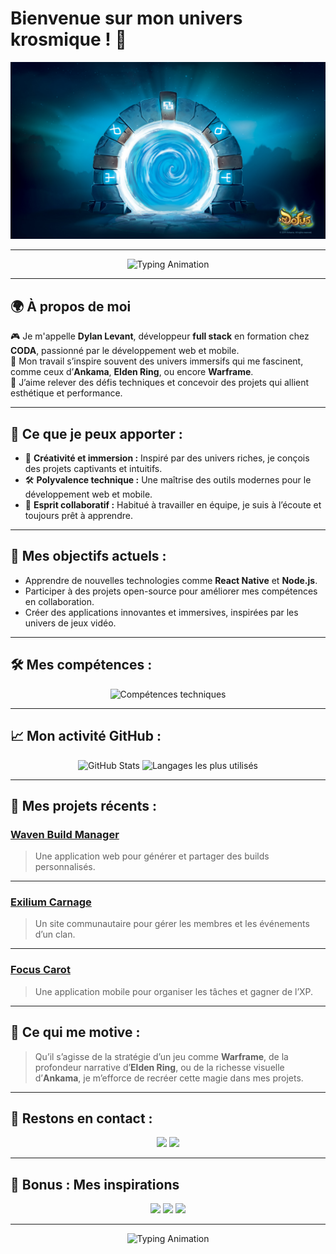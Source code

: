 # Bienvenue sur mon univers krosmique ! 🌟

![Ma Bannière](assets/banner.jpg)

---

<div align="center">
  <img src="https://readme-typing-svg.herokuapp.com?font=Press+Start+2P&size=18&color=00FF00&center=true&vCenter=true&width=800&lines=Bienvenue+dans+mon+univers+de+d%C3%A9veloppement!;Passionné+par+les+mondes+immersifs;Développeur+Full+Stack+en+formation" alt="Typing Animation">
</div>

---

## 🌍 À propos de moi 
🎮 Je m'appelle **Dylan Levant**, développeur **full stack** en formation chez **CODA**, passionné par le développement web et mobile.  
🌌 Mon travail s’inspire souvent des univers immersifs qui me fascinent, comme ceux d’**Ankama**, **Elden Ring**, ou encore **Warframe**.  
🚀 J’aime relever des défis techniques et concevoir des projets qui allient esthétique et performance.

---

## 💼 Ce que je peux apporter :
- 🎨 **Créativité et immersion :** Inspiré par des univers riches, je conçois des projets captivants et intuitifs.
- 🛠️ **Polyvalence technique :** Une maîtrise des outils modernes pour le développement web et mobile.
- 🤝 **Esprit collaboratif :** Habitué à travailler en équipe, je suis à l’écoute et toujours prêt à apprendre.

---

## 🎯 Mes objectifs actuels :
- Apprendre de nouvelles technologies comme **React Native** et **Node.js**.
- Participer à des projets open-source pour améliorer mes compétences en collaboration.
- Créer des applications innovantes et immersives, inspirées par les univers de jeux vidéo.

---

## 🛠️ Mes compétences :
<div align="center">
  <img src="https://skillicons.dev/icons?i=html,css,js,php,bootstrap,postgresql" alt="Compétences techniques" />
</div>

---

## 📈 Mon activité GitHub :
<div align="center">
  <img src="https://github-readme-stats.vercel.app/api?username=Dylserker&show_icons=true&theme=radical" alt="GitHub Stats" />
  <img src="https://github-readme-stats.vercel.app/api/top-langs/?username=Dylserker&layout=compact&theme=radical" alt="Langages les plus utilisés" />
</div>

---

## 🎯 Mes projets récents :

### **[Waven Build Manager](#)**  
> Une application web pour générer et partager des builds personnalisés.  

---

### **[Exilium Carnage](#)**  
> Un site communautaire pour gérer les membres et les événements d’un clan.  

---

### **[Focus Carot](#)**  
> Une application mobile pour organiser les tâches et gagner de l’XP.  

---

## 🌟 Ce qui me motive :
> Qu’il s’agisse de la stratégie d’un jeu comme **Warframe**, de la profondeur narrative d’**Elden Ring**, ou de la richesse visuelle d’**Ankama**, je m’efforce de recréer cette magie dans mes projets.

---

## 💬 Restons en contact :
<div align="center">
  <a href="mailto:dylan.levant@coda-student.school"><img src="https://img.shields.io/badge/Email-Dylan%20Levant-00C853?style=for-the-badge&logo=gmail&logoColor=white"></a>
  <a href="https://www.linkedin.com/in/dylan-levant/"><img src="https://img.shields.io/badge/LinkedIn-Dylan%20Levant-0A66C2?style=for-the-badge&logo=linkedin&logoColor=white"></a>
</div>

---

## 🌌 Bonus : Mes inspirations
<div align="center">
  <img src="https://img.shields.io/badge/Warframe-Fan%20-%23000000?style=for-the-badge&logo=warframe&logoColor=white" />
  <img src="https://img.shields.io/badge/Elden%20Ring-Enthusiast-%233D2B1F?style=for-the-badge&logo=elden-ring&logoColor=white" />
  <img src="https://img.shields.io/badge/Ankama-Creative%20Spirit-%23FF6A00?style=for-the-badge&logo=dofus&logoColor=white" />
</div>

---

<div align="center">
  <img src="https://readme-typing-svg.herokuapp.com?font=Press+Start+2P&size=18&color=FFD700&center=true&vCenter=true&width=800&lines=Merci+d'avoir+visité+mon+profil!;À+bientôt+dans+mon+univers!;🚀" alt="Typing Animation">
</div>
